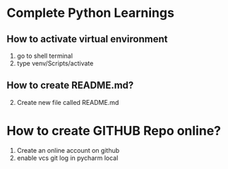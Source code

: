 # Complete Python Learnings
## How to activate virtual environment
1) go to shell terminal
2) type venv/Scripts/activate

## How to create README.md?
2) Create new file called README.md

# How to create GITHUB Repo online?
1) Create an online account on github
2) enable vcs git log in pycharm local
